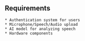## Requirements
    * Authentication system for users
    * Microphone/Speech/Audio upload
    * AI model for analyzing speech
    * Hardware components 
